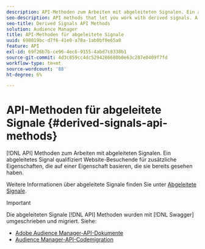 ```yaml
---
description: API-Methoden zum Arbeiten mit abgeleiteten Signalen. Ein abgeleitetes Signal qualifiziert Website-Besuchende für zusätzliche Eigenschaften, die auf einer Eigenschaft basieren, die sie bereits gesehen haben.
seo-description: API methods that let you work with derived signals. A derived signal qualifies site visitors for additional traits based on a trait they've already seen.
seo-title: Derived Signals API Methods
solution: Audience Manager
title: API-Methoden für abgeleitete Signale
uuid: 698019bc-d7f6-41e0-a78a-1ab0bf0e65a0
feature: API
exl-id: 69f26b7b-ce96-4ec6-9155-4abd7c8338b1
source-git-commit: 4d3c859cc4dc5294286680b0e63c287e0409f7fd
workflow-type: tm+mt
source-wordcount: '88'
ht-degree: 6%

---
```


# API-Methoden für abgeleitete Signale {#derived-signals-api-methods}

[!DNL API] Methoden zum Arbeiten mit abgeleiteten Signalen. Ein abgeleitetes Signal qualifiziert Website-Besuchende für zusätzliche Eigenschaften, die auf einer Eigenschaft basieren, die sie bereits gesehen haben.

<!-- c_separator.xml -->

Weitere Informationen über abgeleitete Signale finden Sie unter [Abgeleitete Signale](../../features/derived-signals.md).

>[!IMPORTANT]
>
>Die abgeleiteten Signale [!DNL API] Methoden wurden mit [!DNL Swagger] umgeschrieben und migriert. Siehe:
>
>* [Adobe Audience Manager-API-Dokumente](https://bank.demdex.com/portal/swagger/index.html)
>* [Audience Manager-API-Codemigration](../../api/api-swagger-migration.md)
